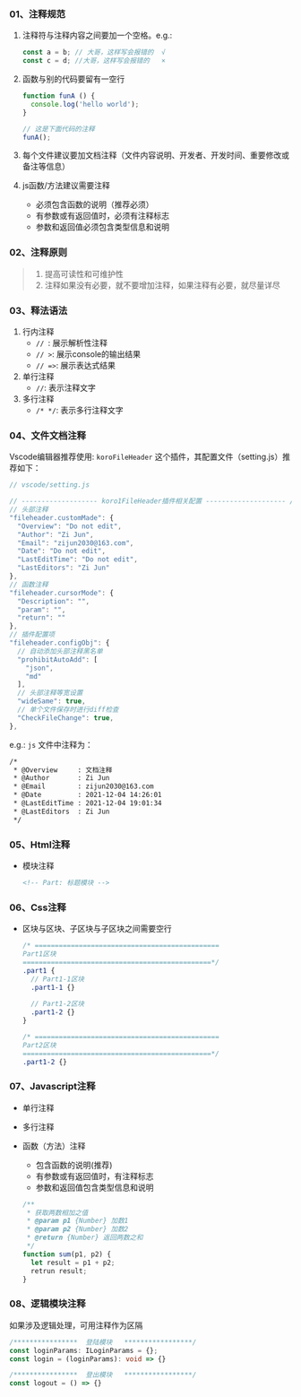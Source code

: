 ### 01、注释规范

1. 注释符与注释内容之间要加一个空格。e.g.:

   ```javascript
   const a = b; // 大哥，这样写会报错的  √
   const c = d; //大哥，这样写会报错的   ×
   ```

2. 函数与别的代码要留有一空行

   ```javascript
   function funA () {
     console.log('hello world');
   }
   
   // 这是下面代码的注释
   funA();
   ```

3. 每个文件建议要加文档注释（文件内容说明、开发者、开发时间、重要修改或备注等信息）

4. js函数/方法建议需要注释
   + 必须包含函数的说明（推荐必须）
   + 有参数或有返回值时，必须有注释标志
   + 参数和返回值必须包含类型信息和说明



### 02、注释原则

> 1. 提高可读性和可维护性
> 2. 注释如果没有必要，就不要增加注释，如果注释有必要，就尽量详尽



### 03、释法语法

1. 行内注释
   + `// `: 	展示解析性注释
   + `// >`:   展示console的输出结果
   + `// =>`:  展示表达式结果
2. 单行注释
   + `//`: 表示注释文字
3. 多行注释
   + `/* */`: 表示多行注释文字



### 04、文件文档注释

Vscode编辑器推荐使用: `koroFileHeader` 这个插件，其配置文件（setting.js）推荐如下：

```javascript
// vscode/setting.js

// ------------------- koro1FileHeader插件相关配置 -------------------- //
// 头部注释
"fileheader.customMade": {
  "Overview": "Do not edit",
  "Author": "Zi Jun",
  "Email": "zijun2030@163.com",
  "Date": "Do not edit",
  "LastEditTime": "Do not edit",
  "LastEditors": "Zi Jun"
},
// 函数注释
"fileheader.cursorMode": {
  "Description": "",
  "param": "",
  "return": ""
},
// 插件配置项
"fileheader.configObj": {
  // 自动添加头部注释黑名单
  "prohibitAutoAdd": [
    "json",
    "md"
  ],
  // 头部注释等宽设置
  "wideSame": true,
  // 单个文件保存时进行diff检查
  "CheckFileChange": true,
},
```

e.g.: `js` 文件中注释为：

```html
/*
 * @Overview     : 文档注释
 * @Author       : Zi Jun
 * @Email        : zijun2030@163.com
 * @Date         : 2021-12-04 14:26:01
 * @LastEditTime : 2021-12-04 19:01:34
 * @LastEditors  : Zi Jun
 */
```



### 05、Html注释

+ 模块注释

  ```html
  <!-- Part: 标题模块 -->
  ```

  

### 06、Css注释

+ 区块与区块、子区块与子区块之间需要空行

  ```scss
  /* ==============================================
  Part1区块
  ===============================================*/
  .part1 {
    // Part1-1区块
    .part1-1 {}
    
    // Part1-2区块
    .part1-2 {}
  }
  
  /* ==============================================
  Part2区块
  ===============================================*/
  .part1-2 {}
  ```
  
  

### 07、Javascript注释

+ 单行注释

+ 多行注释

+ 函数（方法）注释

  + 包含函数的说明(推荐)
  + 有参数或有返回值时，有注释标志
  + 参数和返回值包含类型信息和说明

  ```javascript
  /**
   * 获取两数相加之值
   * @param p1 {Number} 加数1
   * @param p2 {Number} 加数2
   * @return {Number} 返回两数之和
   */
  function sum(p1, p2) {
    let result = p1 + p2;
    retrun result;
  }
  ```

  

### 08、逻辑模块注释

如果涉及逻辑处理，可用注释作为区隔

```typescript
/****************  登陆模块   *****************/
const loginParams: ILoginParams = {};
const login = (loginParams): void => {}

/****************  登出模块   *****************/
const logout = () => {}
```

